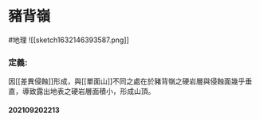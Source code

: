 # 豬背嶺
#地理 
![[sketch1632146393587.png]]
### 定義:
因[[差異侵蝕]]形成，與[[單面山]]不同之處在於豬背嶺之硬岩層與侵蝕面幾乎垂直，導致露出地表之硬岩層面積小，形成山頂。

#### 202109202213
